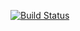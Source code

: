 [![Build Status](https://dev.azure.com/pticasper/AgileProject/_apis/build/status%2FBuildAppByMe.gitapp?branchName=master)](https://dev.azure.com/pticasper/AgileProject/_build/latest?definitionId=5&branchName=master)
